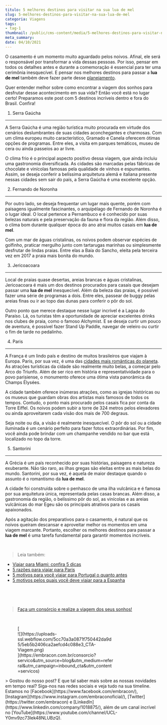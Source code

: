 ```yaml
---
titulo: 5 melhores destinos para visitar na sua lua de mel
slug: 5-melhores-destinos-para-visitar-na-sua-lua-de-mel
categoria: Viagens
tags:
- tag-1
thumbnail: /public/cms-content/media/5-melhores-destinos-para-visitar-na-sua-lua-de-mel.jpg
meta_summary: 
date: 04/10/2021
---
```

O casamento é um momento muito aguardado pelos noivos. Afinal, ele será o responsável por transformar a vida dessas pessoas. Por isso, pensar em todos os detalhes antes e durante a comemoração é essencial para ter uma cerimônia inesquecível. E pensar nos melhores destinos para passar a **lua de mel** também deve fazer parte desse [planejamento](https://www.embracon.com.br/blog/saiba-como-planejar-uma-lua-de-mel-dos-sonhos).

Quer entender melhor sobre como encontrar a viagem dos sonhos para desfrutar desse acontecimento em sua vida? Então você está no lugar certo! Preparamos este post com 5 destinos incríveis dentro e fora do Brasil. Confira!

1. Serra Gaúcha
---------------

A Serra Gaúcha é uma região turística muito procurada em virtude dos cenários deslumbrantes de suas cidades aconchegantes e charmosas. Com um clima europeu muito característico, Gramado e Canela oferecem ótimas opções de programas. Entre eles, a visita em parques temáticos, museu de cera ou ainda passeios ao ar livre.

O clima frio é o principal aspecto positivo dessa viagem, que ainda incluiu uma gastronomia diversificada. As cidades são marcadas pelas fábricas de chocolate e vinícolas famosas pela qualidade de vinhos e espumantes. Assim, se deseja conferir a belíssima arquitetura alemã e italiana presente nessas cidades sem sair do país, a Serra Gaúcha é uma excelente opção.

2. Fernando de Noronha
----------------------

Por outro lado, se deseja frequentar um lugar mais quente, porém com paisagens igualmente fascinantes, o arquipélago de Fernando de Noronha é o lugar ideal. O local pertence a Pernambuco e é conhecido por suas belezas naturais e pela preservação da fauna e flora da região. Além disso, o clima bom durante qualquer época do ano atrai muitos casais em **lua de mel**.

Com um mar de águas cristalinas, os noivos podem observar espécies de golfinho, praticar mergulho junto com tartarugas marinhas ou simplesmente desfrutar de lindas praias. Entre elas a Baía do Sancho, eleita pela terceira vez em 2017 a praia mais bonita do mundo.

3. Jericoacoara
---------------

Local de praias quase desertas, areias brancas e águas cristalinas, Jericoacoara é mais um dos destinos procurados para casais que desejam passar uma **lua de mel** inesquecível. Além da beleza das praias, é possível fazer uma série de programas a dois. Entre eles, passear de buggy pelas areias finas ou ir ao topo das dunas para conferir o pôr do sol.

Outro ponto que merece destaque nesse lugar incrível é a Lagoa do Paraíso. Lá, os turistas têm a oportunidade de apreciar excelentes drinks nos clubes de praia, como o famoso Alchymist. E se deseja curtir um pouco de aventura, é possível fazer Stand Up Paddle, navegar de veleiro ou curtir o fim de tarde no pedalinho.

4. Paris
--------

A França é um lindo país e destino de muitos brasileiros que viajam à Europa. Paris, por sua vez, é uma das [cidades mais românticas do planeta](https://www.embracon.com.br/blog/5-dicas-incriveis-para-planejar-uma-viagem-romantica). As atrações turísticas da cidade são realmente muito belas, a começar pelo Arco do Triunfo. Além de ser rico em história e representatividade para o povo parisiense, o monumento oferece uma ótima vista panorâmica da Champs Élysées.

A cidade também oferece inúmeras atrações, como as igrejas históricas ou os museus que guardam obras dos artistas mais famosos de todos os tempos. Contudo, o ponto mais procurado pelos casais fica por conta da Torre Eiffel. Os noivos podem subir a torre de 324 metros pelos elevadores ou ainda aproveitarem cada visão dos mais de 700 degraus.

Seja noite ou dia, a visão é realmente inesquecível. O pôr do sol ou a cidade iluminada é um cenário perfeito para fazer fotos extraordinárias. Por fim, você ainda pode brindar com um champanhe vendido no bar que está localizado no topo da torre.

5. Santorini
------------

A Grécia é um país reconhecido por suas histórias, paisagens e natureza exuberante. Não tão raro, as ilhas gregas são eleitas entre as mais belas do mundo. Santorini, por sua vez, é aquela de maior destaque quando o assunto é o romantismo da **lua de mel**.

A cidade foi construída sobre o penhasco de uma ilha vulcânica e é famosa por sua arquitetura única, representada pelas casas brancas. Além disso, a gastronomia da região, o belíssimo pôr do sol, as vinícolas e as areias vulcânicas do mar Egeu são os principais atrativos para os casais apaixonados.

Após a agitação dos preparativos para o casamento, é natural que os noivos queiram descansar e aproveitar melhor os momentos em uma viagem marcante. Portanto, escolher os melhores destinos para passar a **lua de mel** é uma tarefa fundamental para garantir momentos incríveis.

‍

> Leia também:

- [Viajar para Miami: confira 5 dicas](https://www.embracon.com.br/blog/viajar-para-miami-confira-5-dicas)
- [5 razões para viajar para Paris](https://www.embracon.com.br/blog/5-razoes-para-viajar-para-paris)
- [5 motivos para você viajar para Portugal o quanto antes](https://www.embracon.com.br/blog/5-motivos-para-voce-viajar-para-portugal-o-quanto-antes)
- [5 motivos pelos quais você deve viajar para a Espanha](https://www.embracon.com.br/blog/5-motivos-pelos-quais-voce-deve-viajar-para-a-espanha)

‍

‍

> [Faça um consórcio e realize a viagem dos seus sonhos! ](https://www.embracon.com.br/consorcio-servicos)

‍

<figure class="w-richtext-figure-type-image w-richtext-align-center" style="max-width:310px">[<div>![](https://uploads-ssl.webflow.com/5cc70a3a0871f750442da9d5/5eb5b2406ca2aefcd4c088e3_CTA-Viagem.png)</div>](https://embracon.com.br/consorcio?servico&utm_source=blog&utm_medium=referral&utm_campaign=inbound_cta&utm_content=servicos)</figure>> Gostou do nosso post? E que tal saber mais sobre as nossas novidades em tempo real? Siga-nos nas redes sociais e veja tudo na sua timeline. Estamos no [Facebook](https://www.facebook.com/embracon/), [Instagram](https://www.instagram.com/embraconoficial/), [Twitter](https://twitter.com/embracon) e [LinkedIn](https://www.linkedin.com/company/1018875/), além de um canal incrível no [YouTube](https://www.youtube.com/channel/UCL-Y0mv9zc73Iek48NLUBzQ).
